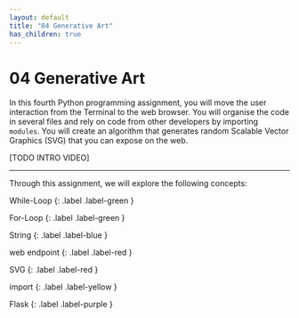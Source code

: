 ```yaml
---
layout: default
title: "04 Generative Art"
has_children: true
---
```


# 04 Generative Art

In this fourth Python programming assignment, you will move the user interaction from the Terminal to the web browser. You will organise the code in several files and rely on code from other developers by importing `modules`. You will create an algorithm that generates random Scalable Vector Graphics (SVG) that you can expose on the web. 

[TODO INTRO VIDEO]

---

Through this assignment, we will explore the following concepts:

While-Loop
{: .label .label-green }

For-Loop
{: .label .label-green }

String
{: .label .label-blue }

web endpoint
{: .label .label-red }

SVG
{: .label .label-red }

import
{: .label .label-yellow }

Flask
{: .label .label-purple }
